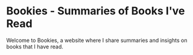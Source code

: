 # Bookies - Summaries of Books I've Read

Welcome to Bookies, a website where I share summaries and insights on books that I have read.
